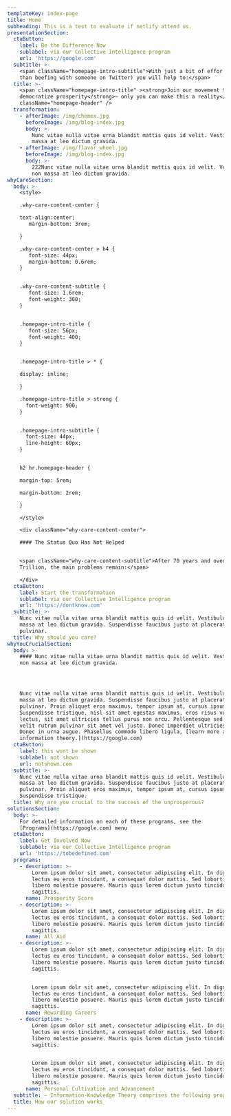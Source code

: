 ```yaml
---
templateKey: index-page
title: Home
subheading: This is a test to evaluate if netlify attend us.
presentationSection:
  ctaButton:
    label: Be the Difference Now
    sublabel: via our Collective Intelligence program
    url: 'https://google.com'
  subtitle: >-
    <span className="homepage-intro-subtitle">With just a bit of effor (less
    than beefing with someone on Twitter) you will help to:</span>
  title: >-
    <span className="homepage-intro-title" ><strong>Join our movement to
    democratize prosperity</strong>— only you can make this a reality</span> <hr
    className="homepage-header" />
  transformation:
    - afterImage: /img/chemex.jpg
      beforeImage: /img/blog-index.jpg
      body: >-
        Nunc vitae nulla vitae urna blandit mattis quis id velit. Vestibulum non
        massa at leo dictum gravida.
    - afterImage: /img/flavor_wheel.jpg
      beforeImage: /img/blog-index.jpg
      body: >-
        222Nunc vitae nulla vitae urna blandit mattis quis id velit. Vestibulum
        non massa at leo dictum gravida.
whyCareSection:
  body: >-
    <style>

    .why-care-content-center {

    text-align:center;
       margin-bottom: 3rem;

    }

    .why-care-content-center > h4 {
       font-size: 44px;
       margin-bottom: 0.6rem;
    }


    .why-care-content-subtitle {
       font-size: 1.6rem;
       font-weight: 300;
    }


    .homepage-intro-title {
       font-size: 56px;
       font-weight: 400;
    }


    .homepage-intro-title > * {

    display: inline;

    }

    .homepage-intro-title > strong {
      font-weight: 900;
    }


    .homepage-intro-subtitle {
      font-size: 44px;
      line-height: 60px;
    }


    h2 hr.homepage-header {

    margin-top: 5rem;

    margin-bottom: 2rem;

    }

    </style>

    <div className="why-care-content-center">

    #### The Status Quo Has Not Helped


    <span className="why-care-content-subtitle">After 70 years and over $5
    Trillion, the main problems remain:</span>

    </div>
  ctaButton:
    label: Start the transformation
    sublabel: via our Collective Intelligence program
    url: 'https://dontknow.com'
  subtitle: >-
    Nunc vitae nulla vitae urna blandit mattis quis id velit. Vestibulum non
    massa at leo dictum gravida. Suspendisse faucibus justo at placerat
    pulvinar.
  title: Why should you care?
whyYouCrucialSection:
  body: >-
    #### Nunc vitae nulla vitae urna blandit mattis quis id velit. Vestibulum
    non massa at leo dictum gravida. 




    Nunc vitae nulla vitae urna blandit mattis quis id velit. Vestibulum non
    massa at leo dictum gravida. Suspendisse faucibus justo at placerat
    pulvinar. Proin aliquet eros maximus, tempor ipsum at, cursus ipsum.
    Suspendisse tristique, nisl sit amet egestas maximus, eros risus volutpat
    lectus, sit amet ultricies tellus purus non arcu. Pellentesque sed turpis eu
    velit rutrum pulvinar sit amet vel justo. Donec imperdiet ultricies finibus.
    Donec in urna augue. Phasellus commodo libero ligula, [learn more about
    information theory.](https://google.com)
  ctaButton:
    label: this wont be shown
    sublabel: not shown
    url: notshown.com
  subtitle: >-
    Nunc vitae nulla vitae urna blandit mattis quis id velit. Vestibulum non
    massa at leo dictum gravida. Suspendisse faucibus justo at placerat
    pulvinar. Proin aliquet eros maximus, tempor ipsum at, cursus ipsum.
    Suspendisse tristique.
  title: Why are you crucial to the success of the unprosperous?
solutionsSection:
  body: >-
    For detailed information on each of these programs, see the
    [Programs](https://google.com) menu
  ctaButton:
    label: Get Involved Now
    sublabel: via our Collective Intelligence program
    url: 'https://tobedefined.com'
  programs:
    - description: >-
        Lorem ipsum dolor sit amet, consectetur adipiscing elit. In dignissim
        lectus eu eros tincidunt, a consequat dolor mattis. Sed lobortis et
        libero molestie posuere. Mauris quis lorem dictum justo tincidunt
        sagittis.
      name: Prosperity Score
    - description: >-
        Lorem ipsum dolor sit amet, consectetur adipiscing elit. In dignissim
        lectus eu eros tincidunt, a consequat dolor mattis. Sed lobortis et
        libero molestie posuere. Mauris quis lorem dictum justo tincidunt
        sagittis.
      name: All Aid
    - description: >-
        Lorem ipsum dolor sit amet, consectetur adipiscing elit. In dignissim
        lectus eu eros tincidunt, a consequat dolor mattis. Sed lobortis et
        libero molestie posuere. Mauris quis lorem dictum justo tincidunt
        sagittis.


        Lorem ipsum dolr sit amet, consectetur adipiscing elit. In dignissim
        lectus eu eros tincidunt, a consequat dolor mattis. Sed lobortis et
        libero molestie posuere. Mauris quis lorem dictum justo tincidunt
        sagittis.
      name: Rewarding Careers
    - description: >-
        Lorem ipsum dolor sit amet, consectetur adipiscing elit. In dignissim
        lectus eu eros tincidunt, a consequat dolor mattis. Sed lobortis et
        libero molestie posuere. Mauris quis lorem dictum justo tincidunt
        sagittis.


        Lorem ipsum dolor sit amet, consectetur adipiscing elit. In dignissim
        lectus eu eros tincidunt, a consequat dolor mattis. Sed lobortis et
        libero molestie posuere. Mauris quis lorem dictum justo tincidunt
        sagittis.
      name: Personal Cultivation and Advancement
  subtitle: — Information-Knowledge Theory comprises the following programs
  title: How our solution works
---
```



